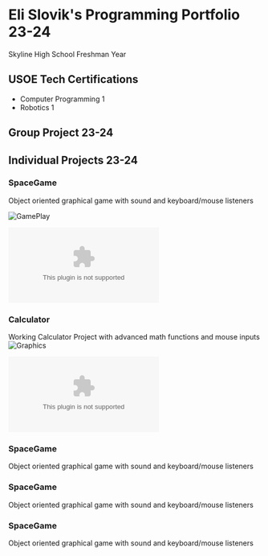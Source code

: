 # Eli Slovik's Programming Portfolio 23-24
 Skyline High School Freshman Year

## USOE Tech Certifications
* Computer Programming 1
* Robotics 1

## Group Project 23-24

## Individual Projects 23-24

### SpaceGame
Object oriented graphical game with sound and keyboard/mouse listeners

![GamePlay](https://github.com/EliSlovik/Programming1/blob/main/sg1.png?raw=true)

![Source Code](https://github.com/EliSlovik/Programming1/blob/main/src/Space_Game_FINAL.zip)

### Calculator
Working Calculator Project with advanced math functions and mouse inputs
![Graphics](https://github.com/EliSlovik/Programming1/blob/main/sg1.png?raw=true)

![Source Code](https://github.com/EliSlovik/Programming1/blob/main/src/Space_Game_FINAL.zip)
### SpaceGame
Object oriented graphical game with sound and keyboard/mouse listeners

### SpaceGame
Object oriented graphical game with sound and keyboard/mouse listeners

### SpaceGame
Object oriented graphical game with sound and keyboard/mouse listeners
